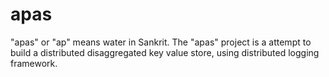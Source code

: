 # apas
"apas" or "ap" means water in Sankrit. The "apas" project is a attempt to build a distributed disaggregated key value store, using distributed logging framework. 
